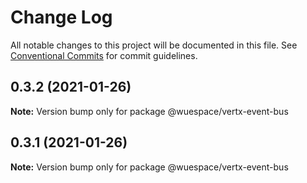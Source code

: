 # Change Log

All notable changes to this project will be documented in this file.
See [Conventional Commits](https://conventionalcommits.org) for commit guidelines.

## 0.3.2 (2021-01-26)

**Note:** Version bump only for package @wuespace/vertx-event-bus





## 0.3.1 (2021-01-26)

**Note:** Version bump only for package @wuespace/vertx-event-bus
